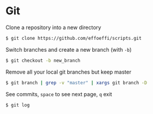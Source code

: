 # Git

Clone a repository into a new directory
```bash
$ git clone https://github.com/effoeffi/scripts.git
```

Switch branches and create a new branch (with `-b`)
```bash
$ git checkout -b new_branch
```

Remove all your local git branches but keep master
```bash
$ git branch | grep -v "master" | xargs git branch -D
```

See commits, `space` to see next page, `q` exit
```bash
$ git log
```
